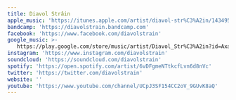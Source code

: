 ```yaml
---
title: Diavol Strâin
apple_music: 'https://itunes.apple.com/artist/diavol-str%C3%A2in/1434951799'
bandcamp: 'https://diavolstrain.bandcamp.com'
facebook: 'https://www.facebook.com/diavolstrain'
google_music: >-
   https://play.google.com/store/music/artist/Diavol_Str%C3%A2in?id=Axaez7e6wefadeav4xbtqfwmmve
instagram: 'https://www.instagram.com/diavolstrain'
soundcloud: 'https://soundcloud.com/diavolstrain'
spotify: 'https://open.spotify.com/artist/6vDFgmeNTtkcfLvn6d8nVc'
twitter: 'https://twitter.com/diavolstrain'
website: ''
youtube: 'https://www.youtube.com/channel/UCpJ3SF154CC2oV_9GUvK8aQ'
---
```

